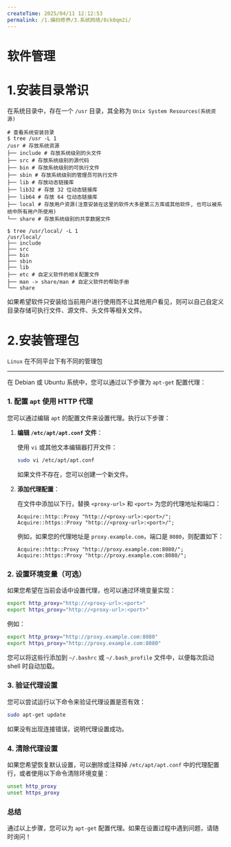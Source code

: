 ```yaml
---
createTime: 2025/04/11 12:12:53
permalink: /1.编码修养/3.系统网络/8ck0qm2i/
---
```


# 软件管理

# 1.安装目录常识

在系统目录中，存在一个 `/usr` 目录，其全称为 `Unix System Resources(系统资源)`

```shell
# 查看系统安装目录
$ tree /usr -L 1
/usr # 存放系统资源
├── include # 存放系统级别的头文件
├── src # 存放系统级别的源代码
├── bin # 存放系统级别的可执行文件
├── sbin # 存放系统级别的管理员可执行文件
├── lib # 存放动态链接库
├── lib32 # 存放 32 位动态链接库
├── lib64 # 存放 64 位动态链接库
├── local # 存放用户资源(注意安装在这里的软件大多是第三方库或其他软件, 也可以被系统中所有用户所使用)
└── share # 存放系统级别的共享数据文件

$ tree /usr/local/ -L 1 
/usr/local/
├── include
├── src
├── bin
├── sbin
├── lib
├── etc # 自定义软件的相关配置文件
├── man -> share/man # 自定义软件的帮助手册
└── share
```

如果希望软件只安装给当前用户进行使用而不让其他用户看见，则可以自己自定义目录存储可执行文件、源文件、头文件等相关文件。

# 2.安装管理包

`Linux` 在不同平台下有不同的管理包





---





在 Debian 或 Ubuntu 系统中，您可以通过以下步骤为 `apt-get` 配置代理：

### 1. 配置 `apt` 使用 HTTP 代理

您可以通过编辑 `apt` 的配置文件来设置代理。执行以下步骤：

1. **编辑 `/etc/apt/apt.conf` 文件**：

   使用 `vi` 或其他文本编辑器打开文件：

   ```bash
   sudo vi /etc/apt/apt.conf
   ```

   如果文件不存在，您可以创建一个新文件。

2. **添加代理配置**：

   在文件中添加以下行，替换 `<proxy-url>` 和 `<port>` 为您的代理地址和端口：

   ```plaintext
   Acquire::http::Proxy "http://<proxy-url>:<port>/";
   Acquire::https::Proxy "http://<proxy-url>:<port>/";
   ```

   例如，如果您的代理地址是 `proxy.example.com`，端口是 `8080`，则配置如下：

   ```plaintext
   Acquire::http::Proxy "http://proxy.example.com:8080/";
   Acquire::https::Proxy "http://proxy.example.com:8080/";
   ```

### 2. 设置环境变量（可选）

如果您希望在当前会话中设置代理，也可以通过环境变量实现：

```bash
export http_proxy="http://<proxy-url>:<port>"
export https_proxy="http://<proxy-url>:<port>"
```

例如：

```bash
export http_proxy="http://proxy.example.com:8080"
export https_proxy="http://proxy.example.com:8080"
```

您可以将这些行添加到 `~/.bashrc` 或 `~/.bash_profile` 文件中，以便每次启动 shell 时自动加载。

### 3. 验证代理设置

您可以尝试运行以下命令来验证代理设置是否有效：

```bash
sudo apt-get update
```

如果没有出现连接错误，说明代理设置成功。

### 4. 清除代理设置

如果您希望恢复默认设置，可以删除或注释掉 `/etc/apt/apt.conf` 中的代理配置行，或者使用以下命令清除环境变量：

```bash
unset http_proxy
unset https_proxy
```

### 总结

通过以上步骤，您可以为 `apt-get` 配置代理。如果在设置过程中遇到问题，请随时询问！